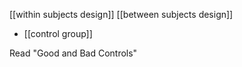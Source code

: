 [[within subjects design]]
[[between subjects design]]

 - [[control group]]

Read "Good and Bad Controls"
